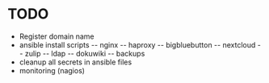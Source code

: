 # TODO

- Register domain name
- ansible install scripts
-- nginx
-- haproxy
-- bigbluebutton
-- nextcloud
-- zulip
-- ldap
-- dokuwiki
-- backups
- cleanup all secrets in ansible files
- monitoring (nagios)
